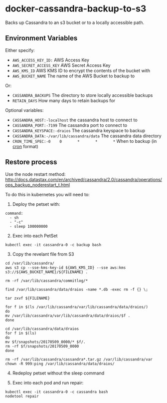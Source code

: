 # docker-cassandra-backup-to-s3

Backs up Cassandra to an s3 bucket or to a locally accessible path.

## Environment Variables

Either specify:
* `AWS_ACCESS_KEY_ID:` AWS Access Key
* `AWS_SECRET_ACCESS_KEY` AWS Secret Access Key
* `AWS_KMS_ID` AWS KMS ID to encrypt the contents of the bucket with
* `AWS_BUCKET_NAME` The name of the AWS Bucket to backup to

Or:
* `CASSANDRA_BACKUPS` The directory to store locally accessible backups
* `RETAIN_DAYS` How many days to retain backups for

Optional variables:
* `CASSANDRA_HOST:-localhost` the cassandra host to connect to
* `CASSANDRA_PORT:-7199` The cassandra port to connect to
* `CASSANDRA_KEYSPACE:-draios` The cassandra keyspace to backup
* `CASSANDRA_DATA:-/var/lib/cassandra/data` The cassandra data directory
* `CRON_TIME_SPEC:-0    0       *       *       *` When to backup (in [cron](https://en.wikipedia.org/wiki/Cron) format)

## Restore process

Use the node restart method:
http://docs.datastax.com/en/archived/cassandra/2.0/cassandra/operations/ops_backup_noderestart_t.html

To do this in kubernetes you will need to:

1. Deploy the petset with:
```
command:
  - sh
  - "-c"
  - sleep 100000000
```

2. Exec into each PetSet
```
kubectl exec -it cassandra-0 -c backup bash
```

3. Copy the revelant file from S3
```
cd /var/lib/cassandra/
aws s3 cp --sse-kms-key-id ${AWS_KMS_ID} --sse aws:kms s3://${AWS_BUCKET_NAME}/${FILENAME} .

rm -rf /var/lib/cassandra/commitlog/*

find /var/lib/cassandra/data/draios -name *.db -exec rm -f {} \;

tar zxvf ${FILENAME}

for f in $(ls /var/lib/cassandra/var/lib/cassandra/data/draios/)
do
mv /var/lib/cassandra/var/lib/cassandra/data/draios/$f .
done

cd /var/lib/cassandra/data/draios
for f in $(ls)
do
mv $f/snapshots/20170509_0000/* $f/.
rm -rf $f/snapshots/20170509_0000
done

rm -rf /var/lib/cassandra/cassandra*.tar.gz /var/lib/cassandra/var
chown -R 999:ping /var/lib/cassandra/data/draios/
```

4. Redeploy petset without the sleep command

5. Exec into each pod and run repair:
```
kubectl exec -it cassandra-0 -c cassandra bash
nodetool repair
```
